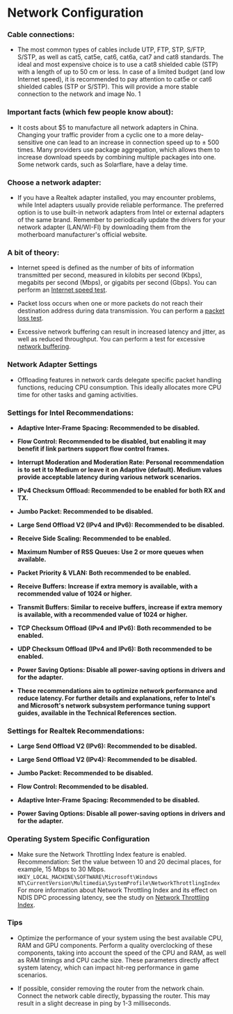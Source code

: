 # Network Configuration

### Cable connections:

- The most common types of cables include UTP, FTP, STP, S/FTP, S/STP, as well as cat5, cat5e, cat6, cat6a, cat7 and cat8 standards. The ideal and most expensive choice is to use a cat8 shielded cable (STP) with a length of up to 50 cm or less. In case of a limited budget (and low Internet speed), it is recommended to pay attention to cat5e or cat6 shielded cables (STP or S/STP). This will provide a more stable connection to the network and image No. 1

### Important facts (which few people know about):

- It costs about $5 to manufacture all network adapters in China. Changing your traffic provider from a cyclic one to a more delay-sensitive one can lead to an increase in connection speed up to ± 500 times. Many providers use package aggregation, which allows them to increase download speeds by combining multiple packages into one. Some network cards, such as Solarflare, have a delay time.

### Choose a network adapter:

- If you have a Realtek adapter installed, you may encounter problems, while Intel adapters usually provide reliable performance. The preferred option is to use built-in network adapters from Intel or external adapters of the same brand. Remember to periodically update the drivers for your network adapter (LAN/WI-FI) by downloading them from the motherboard manufacturer's official website.

### A bit of theory:

- Internet speed is defined as the number of bits of information transmitted per second, measured in kilobits per second (Kbps), megabits per second (Mbps), or gigabits per second (Gbps). You can perform an [Internet speed test](http://www.dslreports.com/speedtest).

- Packet loss occurs when one or more packets do not reach their destination address during data transmission. You can perform a [packet loss test](https://packetlosstest.com).

- Excessive network buffering can result in increased latency and jitter, as well as reduced throughput. You can perform a test for excessive [network buffering](https://www.waveform.com/tools/bufferbloat).

### Network Adapter Settings


- Offloading features in network cards delegate specific packet handling functions, reducing CPU consumption. This ideally allocates more CPU time for other tasks and gaming activities.

### Settings for Intel Recommendations:

- **Adaptive Inter-Frame Spacing: Recommended to be disabled.**

- **Flow Control: Recommended to be disabled, but enabling it may benefit if link partners support flow control frames.**

- **Interrupt Moderation and Moderation Rate: Personal recommendation is to set it to Medium or leave it on Adaptive (default). Medium values provide acceptable latency during various network scenarios.**

- **IPv4 Checksum Offload: Recommended to be enabled for both RX and TX.**

- **Jumbo Packet: Recommended to be disabled.**

- **Large Send Offload V2 (IPv4 and IPv6): Recommended to be disabled.**

- **Receive Side Scaling: Recommended to be enabled.**

- **Maximum Number of RSS Queues: Use 2 or more queues when available.**

- **Packet Priority & VLAN: Both recommended to be enabled.**

- **Receive Buffers: Increase if extra memory is available, with a recommended value of 1024 or higher.**

- **Transmit Buffers: Similar to receive buffers, increase if extra memory is available, with a recommended value of 1024 or higher.**

- **TCP Checksum Offload (IPv4 and IPv6): Both recommended to be enabled.**

- **UDP Checksum Offload (IPv4 and IPv6): Both recommended to be enabled.**

- **Power Saving Options: Disable all power-saving options in drivers and for the adapter.**

- **These recommendations aim to optimize network performance and reduce latency. For further details and explanations, refer to Intel's and Microsoft's network subsystem performance tuning support guides, available in the Technical References section.**

### Settings for Realtek Recommendations:

- **Large Send Offload V2 (IPv6): Recommended to be disabled.**

- **Large Send Offload V2 (IPv4): Recommended to be disabled.**

- **Jumbo Packet: Recommended to be disabled.**

- **Flow Control: Recommended to be disabled.**

- **Adaptive Inter-Frame Spacing: Recommended to be disabled.**

- **Power Saving Options: Disable all power-saving options in drivers and for the adapter.**

### Operating System Specific Configuration

- Make sure the Network Throttling Index feature is enabled. Recommendation: Set the value between 10 and 20 decimal places, for example, 15 Mbps to 30 Mbps.
```HKEY_LOCAL_MACHINE\SOFTWARE\Microsoft\Windows NT\CurrentVersion\Multimedia\SystemProfile\NetworkThrottlingIndex``` 
For more information about Network Throttling Index and its effect on NDIS DPC processing latency, see the study on [Network Throttling Index](../../RESEARCH/NETWORK/README.md#networkthrottlingindex).

### Tips

- Optimize the performance of your system using the best available CPU, RAM and GPU components. Perform a quality overclocking of these components, taking into account the speed of the CPU and RAM, as well as RAM timings and CPU cache size. These parameters directly affect system latency, which can impact hit-reg performance in game scenarios.

- If possible, consider removing the router from the network chain. Connect the network cable directly, bypassing the router. This may result in a slight decrease in ping by 1-3 milliseconds.
